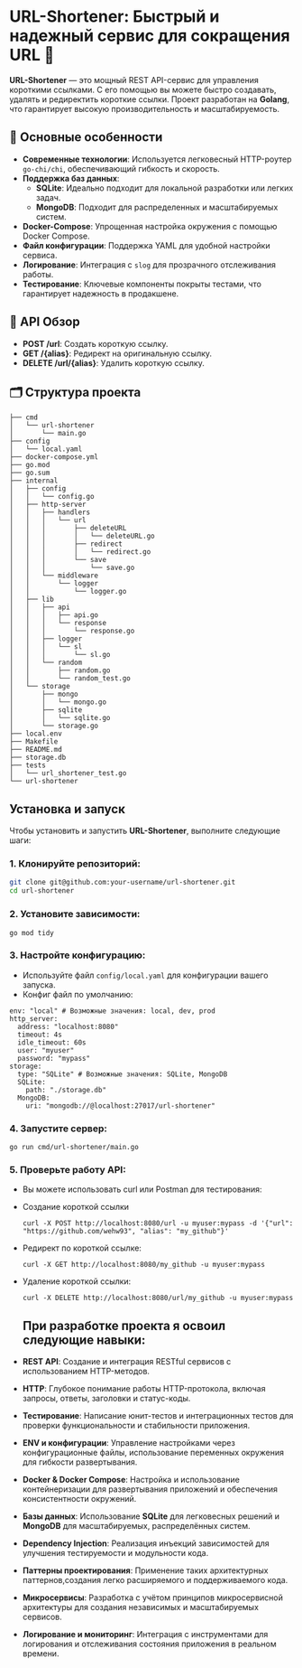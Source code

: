 # URL-Shortener: Быстрый и надежный сервис для сокращения URL 🚀  

**URL-Shortener** — это мощный REST API-сервис для управления короткими ссылками. С его помощью вы можете быстро создавать, удалять и редиректить короткие ссылки. Проект разработан на **Golang**, что гарантирует высокую производительность и масштабируемость.  

## 🔧 Основные особенности  
- **Современные технологии**: Используется легковесный HTTP-роутер `go-chi/chi`, обеспечивающий гибкость и скорость.  
- **Поддержка баз данных**:  
  - **SQLite**: Идеально подходит для локальной разработки или легких задач.  
  - **MongoDB**: Подходит для распределенных и масштабируемых систем.  
- **Docker-Compose**: Упрощенная настройка окружения с помощью Docker Compose.  
- **Файл конфигурации**: Поддержка YAML для удобной настройки сервиса.  
- **Логирование**: Интеграция с `slog` для прозрачного отслеживания работы.  
- **Тестирование**: Ключевые компоненты покрыты тестами, что гарантирует надежность в продакшене.  

## 📜 API Обзор  
- **POST /url**: Создать короткую ссылку.  
- **GET /{alias}**: Редирект на оригинальную ссылку.  
- **DELETE /url/{alias}**: Удалить короткую ссылку.  

## 🗂️ Структура проекта  
```plaintext
├── cmd
│   └── url-shortener
│       └── main.go
├── config
│   └── local.yaml
├── docker-compose.yml
├── go.mod
├── go.sum
├── internal
│   ├── config
│   │   └── config.go
│   ├── http-server
│   │   ├── handlers
│   │   │   └── url
│   │   │       ├── deleteURL
│   │   │       │   └── deleteURL.go
│   │   │       ├── redirect
│   │   │       │   └── redirect.go
│   │   │       └── save
│   │   │           └── save.go
│   │   └── middleware
│   │       └── logger
│   │           └── logger.go
│   ├── lib
│   │   ├── api
│   │   │   ├── api.go
│   │   │   └── response
│   │   │       └── response.go
│   │   ├── logger
│   │   │   └── sl
│   │   │       └── sl.go
│   │   └── random
│   │       ├── random.go
│   │       └── random_test.go
│   └── storage
│       ├── mongo
│       │   └── mongo.go
│       ├── sqlite
│       │   └── sqlite.go
│       └── storage.go
├── local.env
├── Makefile
├── README.md
├── storage.db
├── tests
│   └── url_shortener_test.go
└── url-shortener
```
##  Установка и запуск  

Чтобы установить и запустить **URL-Shortener**, выполните следующие шаги:  

### 1. Клонируйте репозиторий:  
```bash
git clone git@github.com:your-username/url-shortener.git  
cd url-shortener
```  
### 2. Установите зависимости:
```
go mod tidy
```
### 3. Настройте конфигурацию:
 - Используйте файл ```config/local.yaml``` для конфигурации вашего запуска.
 - Конфиг файл по умолчанию:
```
env: "local" # Возможные значения: local, dev, prod
http_server:
  address: "localhost:8080"
  timeout: 4s
  idle_timeout: 60s
  user: "myuser"
  password: "mypass"
storage:
  type: "SQLite" # Возможные значения: SQLite, MongoDB
  SQLite:
    path: "./storage.db"
  MongoDB:
    uri: "mongodb://@localhost:27017/url-shortener"
```
### 4. Запустите сервер:
```
go run cmd/url-shortener/main.go  
```
### 5. Проверьте работу API:
- Вы можете использовать curl или Postman для тестирования:
- Создание короткой ссылки
  ```
  curl -X POST http://localhost:8080/url -u myuser:mypass -d '{"url": "https://github.com/wehw93", "alias": "my_github"}'
  ```
- Редирект по короткой ссылке:
  ```
  curl -X GET http://localhost:8080/my_github -u myuser:mypass
  ```
- Удаление короткой ссылки:
  ```
  curl -X DELETE http://localhost:8080/url/my_github -u myuser:mypass
  ```
  ## При разработке проекта я освоил следующие навыки:

- **REST API**: Создание и интеграция RESTful сервисов с использованием HTTP-методов.
- **HTTP**: Глубокое понимание работы HTTP-протокола, включая запросы, ответы, заголовки и статус-коды.
- **Тестирование**: Написание юнит-тестов и интеграционных тестов для проверки функциональности и стабильности приложения.
- **ENV и конфигурации**: Управление настройками через конфигурационные файлы, использование переменных окружения для гибкости развертывания.
- **Docker & Docker Compose**: Настройка и использование контейнеризации для развертывания приложений и обеспечения консистентности окружений.
- **Базы данных**: Использование **SQLite** для легковесных решений и **MongoDB** для масштабируемых, распределённых систем.
- **Dependency Injection**: Реализация инъекций зависимостей для улучшения тестируемости и модульности кода.
- **Паттерны проектирования**: Применение таких архитектурных паттернов,создания легко расширяемого и поддерживаемого кода.
- **Микросервисы**: Разработка с учётом принципов микросервисной архитектуры для создания независимых и масштабируемых сервисов.
- **Логирование и мониторинг**: Интеграция с инструментами для логирования и отслеживания состояния приложения в реальном времени.


